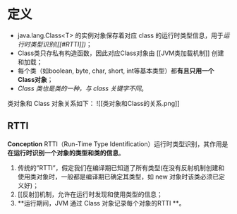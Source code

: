 # 定义
- java.lang.Class\<T> 的实例对象保存着对应 class 的运行时类型信息，用于*运行时类型识别([[#RTTI]])*；
- Class类只存私有构造函数，因此对应Class对象由 [[JVM类加载机制]] 创建和加载；
- 每个类（如boolean, byte, char, short, int等基本类型）都**有且只用一个Class对象**；
- *Class 类也是类的一种，与 class 关键字不同*。

类对象和 Class 对象关系如下：
![[类对象和Class的关系.png]]

## RTTI
**Conception**
RTTI（Run-Time Type Identification）运行时类型识别，其作用是**在运行时识别一个对象的类型和类的信息**。
1. 传统的”RTTI”，假定我们在编译期已知道了所有类型(在没有反射机制创建和使用类对象时，一般都是编译期已确定其类型，如 new 对象时该类必须已定义好)；
2. [[反射]]机制，允许在运行时发现和使用类型的信息；
3. **运行期间，JVM 通过 Class 对象记录每个对象的RTTI **。



